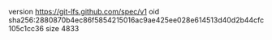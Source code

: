 version https://git-lfs.github.com/spec/v1
oid sha256:2880870b4ec86f5854215016ac9ae425ee028e614513d40d2b44cfc105c1cc36
size 4833
